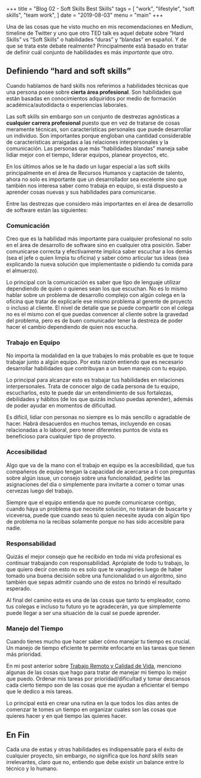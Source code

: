 +++
title = "Blog 02 - Soft Skills Best Skills"
tags = [
    "work",
    "lifestyle",
		"soft skills",
		"team work",
]
date = "2019-08-03"
menu = "main"
+++

Una de las cosas que he visto mucho en mis recomendaciones en Medium, timeline de Twitter y uno que otro TED talk es aquel debate sobre “Hard Skills” vs “Soft Skills” o habilidades “duras” y “blandas” en español. Y de que se trata este debate realmente? Principalmente está basado en tratar de definir cuál conjunto de habilidades es más _importante_ que otro.

## Definiendo “hard and soft skills”
Cuando hablamos de hard skills nos referimos a habilidades técnicas que una persona posee sobre **cierta área profesional**. Son habilidades que están basadas en conocimientos adquiridos por medio de formación académica/autodidacta o experiencias laborales.

Las soft skills sin embargo son un conjunto de destrezas agnósticas a **cualquier carrera profesional** puesto que en vez de tratarse de cosas meramente técnicas, son características personales que puede desarrollar un individuo. Son importantes porque engloban una cantidad considerable de características arraigadas a las relaciones interpersonales y la comunicación. Las personas que más “habilidades blandas” maneja sabe lidiar mejor con el tiempo, liderar equipos, planear proyectos, etc.

En los últimos años se le ha dado un lugar especial a las soft skills principalmente en el área de Recursos Humanos y captación de talento, ahora no solo es importante que un desarrollador sea excelente sino que también nos interesa saber como trabaja en equipo, si está dispuesto a aprender cosas nuevas y sus habilidades para comunicarse.

Entre las destrezas que considero más importantes en el área de desarrollo de software están las siguientes:

### Comunicación
Creo que es la habilidad más importante para cualquier profesional no solo en el área de desarrollo de software sino en cualquier otra posición. Saber comunicarse correcta y efectivamente implica saber escuchar a los demás (sea el jefe o quien limpia tu oficina) y saber cómo articular tus ideas (sea explicando la nueva solución que implementaste o pidiendo tu comida para el almuerzo).

Lo principal con la comunicación es saber que tipo de lenguaje utilizar dependiendo de quien o quienes sean los que escuchan. No es lo mismo hablar sobre un problema de desarrollo complejo con algún colega en la oficina que tratar de explicarle ese mismo problema al gerente de proyecto o incluso al cliente. El nivel de detalle que se puede compartir con el colega no es el mismo con el que puedas convencer al cliente sobre la gravedad del problema, pero es de buen comunicador tener la destreza de poder hacer el cambio dependiendo de quien nos escucha.

### Trabajo en Equipo
No importa la modalidad en la que trabajes lo más probable es que te toque trabajar junto a algún equipo. Por esta razón entiendo que es necesario desarrollar habilidades que contribuyan a un buen manejo con tu equipo.

Lo principal para alcanzar esto es trabajar tus habilidades en relaciones interpersonales. Trata de conocer algo de cada persona de tu equipo, escucharlos, esto te puede dar un entendimiento de sus fortalezas, debilidades y hábitos (de los que quizás incluso puedas aprender), además de poder ayudar en momentos de dificultad.

Es difícil, lidiar con personas no siempre es lo más sencillo o agradable de hacer. Habrá desacuerdos en muchos temas, incluyendo en cosas relacionadas a lo laboral, pero tener diferentes puntos de vista es beneficioso para cualquier tipo de proyecto.

### Accesibilidad
Algo que va de la mano con el trabajo en equipo es la accesibilidad, que tus compañeros de equipo tengan la capacidad de acercarse a ti con preguntas sobre algún issue, un consejo sobre una funcionalidad, pedirte las asignaciones del dia o simplemente para invitarte a comer o tomar unas cervezas luego del trabajo.

Siempre que el equipo entienda que no puede comunicarse contigo, cuando haya un problema que necesite solución, no trataran de buscarte y viceversa, puede que cuando seas tú quien necesite ayuda con algún tipo de problema no la recibas solamente porque no has sido accesible para nadie.

### Responsabilidad
Quizás el mejor consejo que he recibido en toda mi vida profesional es continuar trabajando con responsabilidad. Aprópiate de todo tu trabajo, lo que quiero decir con esto no es solo que te vanaglories luego de haber tomado una buena decisión sobre una funcionalidad o un algoritmo, sino también que sepas admitir cuando uno de estos no brindó el resultado esperado.

Al final del camino esta es una de las cosas que tanto tu empleador, como tus colegas e incluso tu futuro yo te agradecerán, ya que simplemente puede llegar a ser una situación de la cual se puede aprender.

### Manejo del Tiempo
Cuando tienes mucho que hacer saber cómo manejar tu tiempo es crucial. Un manejo de tiempo eficiente te permite enfocarte en las tareas que tienen más prioridad.

En mi post anterior sobre [Trabajo Remoto y Calidad de Vida](https://tavomoya.dev/post/blog01-remoto-calidad-de-vida/), menciono algunas de las cosas que hago para tratar de manejar mi tiempo lo mejor que puedo. Ordenar mis tareas por prioridad/dificultad y tomar descansos cada cierto tiempo son de las cosas que me ayudan a eficientar el tiempo que le dedico a mis tareas. 

Lo principal está en crear una rutina en la que todos los días antes de comenzar te tomes un tiempo en organizar cuales son las cosas que quieres hacer y en qué tiempo las quieres hacer.

## En Fin
Cada una de estas y otras habilidades es indispensable para el éxito de cualquier proyecto, sin embargo, no significa que los _hard skills_ sean irrelevantes, claro que no, entiendo que debe existir un balance entre lo técnico y lo humano.

